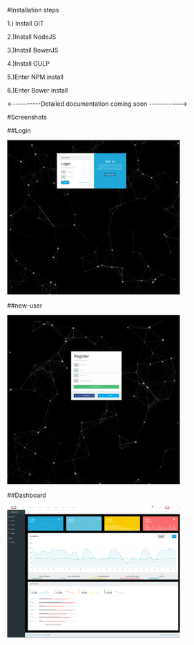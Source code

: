 #Installation steps

1.) Install GIT

2.)Install NodeJS

3.)Install BowerJS 

4.)Install GULP

5.)Enter NPM install

6.)Enter Bower install



←----------Detailed documentation coming soon ----------->


#Screenshots



##Login


<img src="https://github.com/AperioCloud/front-end/blob/master/login.png?raw=true" width="400">


##new-user


<img src="https://github.com/AperioCloud/front-end/blob/master/newuser.png?raw=true" width="400">


##Dashboard

<img src="https://github.com/AperioCloud/front-end/blob/master/dashboard.png?raw=true" width="400">


 

